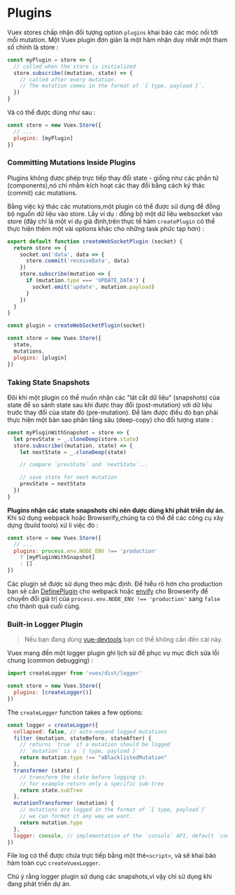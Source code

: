 # Plugins

Vuex stores chấp nhận đối tượng option `plugins` khai báo các móc nối tới mỗi mutation. Một Vuex plugin đơn giản là một hàm nhận duy nhất một tham số chính là store :

``` js
const myPlugin = store => {
  // called when the store is initialized
  store.subscribe((mutation, state) => {
    // called after every mutation.
    // The mutation comes in the format of `{ type, payload }`.
  })
}
```

Và có thể được dùng như sau :

``` js
const store = new Vuex.Store({
  // ...
  plugins: [myPlugin]
})
```

### Committing Mutations Inside Plugins

Plugins không được phép trực tiếp thay đổi state - giống như các phần tử (components),nó chỉ nhằm kích hoạt các thay đổi bằng cách ký thác (commit) các mutations.

Bằng việc ký thác các mutations,một plugin có thể được sử dụng để đồng bộ nguồn dữ liệu vào store. Lấy ví dụ : đồng bộ một dữ liệu websocket vào store (đây chỉ là một ví dụ giả định,trên thực tế hàm `createPlugin` có thể thực hiện thêm một vài options khác cho những task phức tạp hơn) :

``` js
export default function createWebSocketPlugin (socket) {
  return store => {
    socket.on('data', data => {
      store.commit('receiveData', data)
    })
    store.subscribe(mutation => {
      if (mutation.type === 'UPDATE_DATA') {
        socket.emit('update', mutation.payload)
      }
    })
  }
}
```

``` js
const plugin = createWebSocketPlugin(socket)

const store = new Vuex.Store({
  state,
  mutations,
  plugins: [plugin]
})
```

### Taking State Snapshots

Đôi khi một plugin có thể muốn nhận các "lát cắt dữ liệu" (snapshots) của state để so sánh state sau khi được thay đổi (post-mutation) với dữ liệu trước thay đổi của state đó (pre-mutation). Để làm được điều đó bạn phải thực hiện một bản sao phân tầng sâu (deep-copy) cho đối tượng state :


``` js
const myPluginWithSnapshot = store => {
  let prevState = _.cloneDeep(store.state)
  store.subscribe((mutation, state) => {
    let nextState = _.cloneDeep(state)

    // compare `prevState` and `nextState`...

    // save state for next mutation
    prevState = nextState
  })
}
```

**Plugins nhận các state snapshots chỉ nên được dùng khi phát triển dự án.** Khi sử dụng webpack hoặc Browserify,chúng ta có thể để các công cụ xây dựng (build tools) xử lí việc đó :

``` js
const store = new Vuex.Store({
  // ...
  plugins: process.env.NODE_ENV !== 'production'
    ? [myPluginWithSnapshot]
    : []
})
```

Các plugin sẽ được sử dụng theo mặc định. Để hiểu rõ hơn cho production bạn sẽ cần 
[DefinePlugin](https://webpack.js.org/plugins/define-plugin/) cho webpack hoặc 
[envify](https://github.com/hughsk/envify) cho Browserify để chuyển đổi giá trị của 
`process.env.NODE_ENV !== 'production'` sang `false` cho thành quả cuối cùng.

### Built-in Logger Plugin

> Nếu bạn đang dùng [vue-devtools](https://github.com/vuejs/vue-devtools) bạn có thể không cần đến cái này.

Vuex mang đến một logger plugin ghi lịch sử để phục vụ mục đích sửa lỗi chung (common debugging) :

``` js
import createLogger from 'vuex/dist/logger'

const store = new Vuex.Store({
  plugins: [createLogger()]
})
```

The `createLogger` function takes a few options:

``` js
const logger = createLogger({
  collapsed: false, // auto-expand logged mutations
  filter (mutation, stateBefore, stateAfter) {
    // returns `true` if a mutation should be logged
    // `mutation` is a `{ type, payload }`
    return mutation.type !== "aBlacklistedMutation"
  },
  transformer (state) {
    // transform the state before logging it.
    // for example return only a specific sub-tree
    return state.subTree
  },
  mutationTransformer (mutation) {
    // mutations are logged in the format of `{ type, payload }`
    // we can format it any way we want.
    return mutation.type
  },
  logger: console, // implementation of the `console` API, default `console`
})
```

File log có thể được chứa trực tiếp bằng một thẻ`<script>`, và sẽ khai báo hàm toàn cục `createVuexLogger`.

Chú ý rằng logger plugin sử dụng các snapshots,vì vậy chỉ sử dụng khi đang phát triển dự án.
